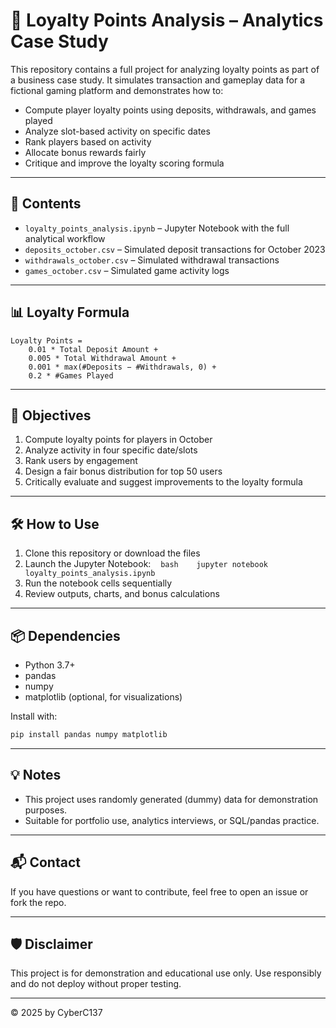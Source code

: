 
# 🧮 Loyalty Points Analysis – Analytics Case Study

This repository contains a full project for analyzing loyalty points as part of a business case study. It simulates transaction and gameplay data for a fictional gaming platform and demonstrates how to:

- Compute player loyalty points using deposits, withdrawals, and games played
- Analyze slot-based activity on specific dates
- Rank players based on activity
- Allocate bonus rewards fairly
- Critique and improve the loyalty scoring formula

---

## 📁 Contents

- `loyalty_points_analysis.ipynb` – Jupyter Notebook with the full analytical workflow
- `deposits_october.csv` – Simulated deposit transactions for October 2023
- `withdrawals_october.csv` – Simulated withdrawal transactions
- `games_october.csv` – Simulated game activity logs

---

## 📊 Loyalty Formula

```
Loyalty Points = 
    0.01 * Total Deposit Amount +
    0.005 * Total Withdrawal Amount +
    0.001 * max(#Deposits − #Withdrawals, 0) +
    0.2 * #Games Played
```

---

## 🎯 Objectives

1. Compute loyalty points for players in October
2. Analyze activity in four specific date/slots
3. Rank users by engagement
4. Design a fair bonus distribution for top 50 users
5. Critically evaluate and suggest improvements to the loyalty formula

---

## 🛠 How to Use

1. Clone this repository or download the files
2. Launch the Jupyter Notebook:
   ```bash
   jupyter notebook loyalty_points_analysis.ipynb
   ```
3. Run the notebook cells sequentially
4. Review outputs, charts, and bonus calculations

---

## 📦 Dependencies

- Python 3.7+
- pandas
- numpy
- matplotlib (optional, for visualizations)

Install with:

```bash
pip install pandas numpy matplotlib
```

---

## 💡 Notes

- This project uses randomly generated (dummy) data for demonstration purposes.
- Suitable for portfolio use, analytics interviews, or SQL/pandas practice.

---

## 📬 Contact

If you have questions or want to contribute, feel free to open an issue or fork the repo.

---

## 🛡️ Disclaimer

This project is for demonstration and educational use only. Use responsibly and do not deploy without proper testing.

---


© 2025 by CyberC137


